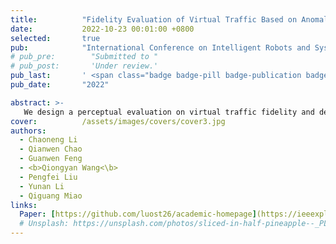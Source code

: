 ```yaml
---
title:          "Fidelity Evaluation of Virtual Traffic Based on Anomalous Trajectory Detection"
date:           2022-10-23 00:01:00 +0800
selected:       true
pub:            "International Conference on Intelligent Robots and Systems (IROS)"
# pub_pre:        "Submitted to "
# pub_post:       'Under review.'
pub_last:       ' <span class="badge badge-pill badge-publication badge-success">Conference</span>'
pub_date:       "2022"

abstract: >-
   We design a perceptual evaluation on virtual traffic fidelity and derive a mapping from the reconstruction error to the evaluation score.
cover:          /assets/images/covers/cover3.jpg
authors:
  - Chaoneng Li
  - Qianwen Chao
  - Guanwen Feng
  - <b>Qiongyan Wang<\b>
  - Pengfei Liu
  - Yunan Li
  - Qiguang Miao
links:
  Paper: [https://github.com/luost26/academic-homepage](https://ieeexplore.ieee.org/document/9981800)
  # Unsplash: https://unsplash.com/photos/sliced-in-half-pineapple--_PLJZmHZzk
---
```

